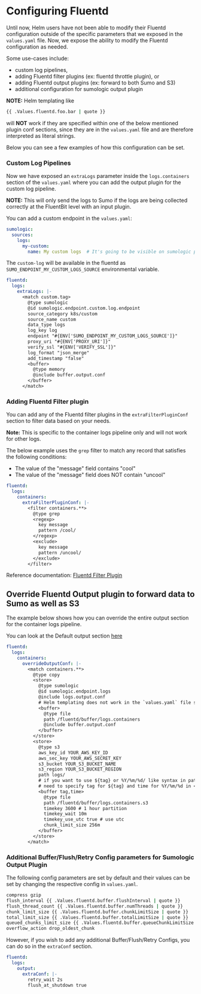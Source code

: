 # Configuring Fluentd

Until now, Helm users have not been able to modify their Fluentd configuration outside of the specific parameters that we exposed in the `values.yaml` file. Now, we expose the ability to modify the Fluentd configuration as needed. 

Some use-cases include: 
 - custom log pipelines, 
 - adding Fluentd filter plugins (ex: fluentd throttle plugin), or 
 - adding Fluentd output plugins (ex: forward to both Sumo and S3)
 - additional configuration for sumologic output plugin

**NOTE:** Helm templating like
```bash
{{ .Values.fluentd.foo.bar | quote }}
```
will **NOT** work if they are specified within one of the below mentioned plugin conf sections, since they are in the `values.yaml` file and are therefore interpreted as literal strings. 

Below you can see a few examples of how this configuration can be set.

### Custom Log Pipelines
Now we have exposed an `extraLogs` parameter inside the `logs.containers` section of the `values.yaml` where you can add the output plugin for the custom log pipeline.

**NOTE:** This will only send the logs to Sumo if the logs are being collected correctly at the FluentBit level with an input plugin.

You can add a custom endpoint in the `values.yaml`:

```yaml
sumologic:
  sources:
    logs:
      my-custom:
        name: My custom logs  # It's going to be visible on sumologic platform
```

The `custom-log` will be available in the fluentd as `SUMO_ENDPOINT_MY_CUSTOM_LOGS_SOURCE` environmental variable.

```yaml
fluentd:
  logs:
    extraLogs: |-
      <match custom.tag>
        @type sumologic
        @id sumologic.endpoint.custom.log.endpoint
        source_category k8s/custom
        source_name custom
        data_type logs
        log_key log
        endpoint "#{ENV['SUMO_ENDPOINT_MY_CUSTOM_LOGS_SOURCE']}"
        proxy_uri "#{ENV['PROXY_URI']}"
        verify_ssl "#{ENV['VERIFY_SSL']}"
        log_format "json_merge"
        add_timestamp "false"
        <buffer>
          @type memory
          @include buffer.output.conf
        </buffer>
      </match>
```

### Adding Fluentd Filter plugin

You can add any of the Fluentd filter plugins in the `extraFilterPluginConf` section to filter data based on your needs.

**Note:** This is specific to the container logs pipeline only and will not work for other logs.

The below example uses the `grep` filter to match any record that satisfies the following conditions:
 - The value of the "message" field contains "cool"
 - The value of the "message" field does NOT contain "uncool"

```yaml
fluentd:
  logs:
    containers:
      extraFilterPluginConf: |-
        <filter containers.**>
          @type grep
          <regexp>
            key message
            pattern /cool/
          </regexp>
          <exclude>
            key message
            pattern /uncool/
          </exclude> 
        </filter>
```
Reference documentation: [Fluentd Filter Plugin](https://docs.fluentd.org/filter)

## Override Fluentd Output plugin to forward data to Sumo as well as S3
The example below shows how you can override the entire output section for the container logs pipeline.

You can look at the Default output section [here](https://github.com/SumoLogic/sumologic-kubernetes-collection/blob/master/deploy/helm/sumologic/conf/logs/logs.source.containers.conf#L51)

```yaml
fluentd:
  logs:
    containers:
      overrideOutputConf: |-
        <match containers.**>
          @type copy
          <store>
            @type sumologic
            @id sumologic.endpoint.logs
            @include logs.output.conf
            # Helm templating does not work in the `values.yaml` file so, you will *NOT* have an option to choose the file/memory buffer configs based on the fluentd.buffer.type value and will have to write them explicitly. 
            <buffer>
              @type file
              path /fluentd/buffer/logs.containers
              @include buffer.output.conf
            </buffer>
          </store>
          <store>
            @type s3
            aws_key_id YOUR_AWS_KEY_ID
            aws_sec_key YOUR_AWS_SECRET_KEY
            s3_bucket YOUR_S3_BUCKET_NAME
            s3_region YOUR_S3_BUCKET_REGION
            path logs/
            # if you want to use ${tag} or %Y/%m/%d/ like syntax in path / s3_object_key_format,
            # need to specify tag for ${tag} and time for %Y/%m/%d in <buffer> argument.
            <buffer tag,time>
              @type file
              path /fluentd/buffer/logs.containers.s3
              timekey 3600 # 1 hour partition
              timekey_wait 10m
              timekey_use_utc true # use utc
              chunk_limit_size 256m
            </buffer>
          </store>
        </match>
```

### Additional Buffer/Flush/Retry Config parameters for Sumologic Output Plugin

The following config parameters are set by default and their values can be set by changing the respective config in `values.yaml`. 

```bash
compress gzip
flush_interval {{ .Values.fluentd.buffer.flushInterval | quote }}
flush_thread_count {{ .Values.fluentd.buffer.numThreads | quote }}
chunk_limit_size {{ .Values.fluentd.buffer.chunkLimitSize | quote }}
total_limit_size {{ .Values.fluentd.buffer.totalLimitSize | quote }}
queued_chunks_limit_size {{ .Values.fluentd.buffer.queueChunkLimitSize | quote }}
overflow_action drop_oldest_chunk
```
However, if you wish to add any additional Buffer/Flush/Retry Configs, you can do so in the `extraConf` section.

```yaml
fluentd:
  logs:
    output:
      extraConf: |-
        retry_wait 2s
        flush_at_shutdown true 
```
